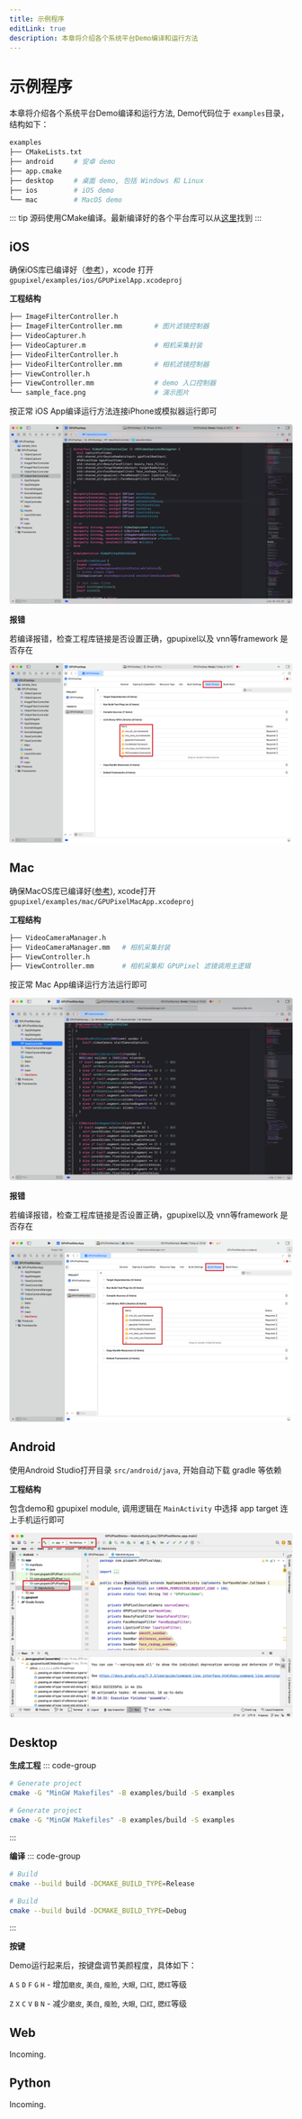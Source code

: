 ```yaml
---
title: 示例程序
editLink: true
description: 本章将介绍各个系统平台Demo编译和运行方法
---
```


# 示例程序

本章将介绍各个系统平台Demo编译和运行方法, Demo代码位于 `examples`目录，结构如下：
```bash
examples
├── CMakeLists.txt
├── android     # 安卓 demo
├── app.cmake   
├── desktop     # 桌面 demo, 包括 Windows 和 Linux
├── ios         # iOS demo
└── mac         # MacOS demo
```

::: tip
源码使用CMake编译。最新编译好的各个平台库可以从[这里](https://github.com/pixpark/gpupixel/releases/latest)找到
:::

## iOS
确保iOS库已编译好（[参考](build#ios)），xcode 打开 `gpupixel/examples/ios/GPUPixelApp.xcodeproj`

**工程结构**

```bash
├── ImageFilterController.h         
├── ImageFilterController.mm        # 图片滤镜控制器
├── VideoCapturer.h
├── VideoCapturer.m                 # 相机采集封装
├── VideoFilterController.h
├── VideoFilterController.mm        # 相机滤镜控制器
├── ViewController.h
├── ViewController.mm               # demo 入口控制器
└── sample_face.png                 # 演示图片
```

按正常 iOS App编译运行方法连接iPhone或模拟器运行即可

![](../../image/ios-demo-project.png)

**报错**

若编译报错，检查工程库链接是否设置正确，gpupixel以及 vnn等framework 是否存在

![](../../image/ios-project-link.png)

## Mac
确保MacOS库已编译好([参考](build#mac)), xcode打开 `gpupixel/examples/mac/GPUPixelMacApp.xcodeproj`

**工程结构**

```bash
├── VideoCameraManager.h
├── VideoCameraManager.mm   # 相机采集封装
├── ViewController.h
├── ViewController.mm       # 相机采集和 GPUPixel 滤镜调用主逻辑
```

按正常 Mac App编译运行方法运行即可

![](../../image/mac-demo-project.png)

**报错**

若编译报错，检查工程库链接是否设置正确，gpupixel以及 vnn等framework 是否存在

![](../../image/mac-demo-link.png)

## Android

使用Android Studio打开目录 `src/android/java`, 开始自动下载 gradle 等依赖

**工程结构**

包含demo和 gpupixel module, 调用逻辑在 `MainActivity` 中选择 app target 连上手机运行即可

![](../../image/android-demo.png)

## Desktop


**生成工程**
::: code-group
```bash [Windows]
# Generate project
cmake -G "MinGW Makefiles" -B examples/build -S examples
```
```bash [Linux]
# Generate project
cmake -G "MinGW Makefiles" -B examples/build -S examples
```
:::

**编译**
::: code-group

```bash [Release]
# Build
cmake --build build -DCMAKE_BUILD_TYPE=Release
```

```bash [Debug]
# Build
cmake --build build -DCMAKE_BUILD_TYPE=Debug 
```
:::
 
**按键**

Demo运行起来后，按键盘调节美颜程度，具体如下：

`A` `S` `D` `F` `G` `H` - 增加`磨皮`, `美白`, `瘦脸`, `大眼`, `口红`, `腮红`等级

`Z` `X` `C` `V` `B` `N` - 减少`磨皮`, `美白`, `瘦脸`, `大眼`, `口红`, `腮红`等级 


## Web

Incoming.

## Python

Incoming.